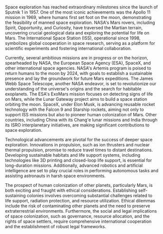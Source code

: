 Space exploration has reached extraordinary milestones since the launch of Sputnik 1 in 1957. One of the most iconic achievements was the Apollo 11 mission in 1969, where humans first set foot on the moon, demonstrating the feasibility of manned space exploration. NASA's Mars rovers, including Spirit, Opportunity, and Curiosity, have traversed the Martian terrain, uncovering crucial geological data and exploring the potential for life on Mars. The International Space Station (ISS), operational since 1998, symbolizes global cooperation in space research, serving as a platform for scientific experiments and fostering international collaboration.

Currently, several ambitious missions are in progress or on the horizon, spearheaded by NASA, the European Space Agency (ESA), SpaceX, and other international space agencies. NASA's Artemis program is poised to return humans to the moon by 2024, with goals to establish a sustainable presence and lay the groundwork for future Mars expeditions. The James Webb Space Telescope, another NASA endeavor, is set to revolutionize our understanding of the universe's origins and the search for habitable exoplanets. The ESA's ExoMars mission focuses on detecting signs of life on Mars, while the Lunar Gateway project aims to build a space station orbiting the moon. SpaceX, under Elon Musk, is advancing reusable rocket technology with the Falcon 9 and Starship rockets, aiming not only to support ISS missions but also to pioneer human colonization of Mars. Other countries, including China with its Chang'e lunar missions and India through its ISRO interplanetary initiatives, are making significant contributions to space exploration.

Technological advancements are pivotal for the success of deeper space exploration. Innovations in propulsion, such as ion thrusters and nuclear thermal propulsion, promise to reduce travel times to distant destinations. Developing sustainable habitats and life support systems, including technologies like 3D printing and closed-loop life support, is essential for long-duration missions. Additionally, advanced robotics and artificial intelligence are set to play crucial roles in performing autonomous tasks and assisting astronauts in harsh space environments.

The prospect of human colonization of other planets, particularly Mars, is both exciting and fraught with ethical considerations. Establishing self-sustaining colonies involves overcoming substantial challenges related to life support, radiation protection, and resource utilization. Ethical dilemmas include the risk of contaminating other planets and the need to preserve extraterrestrial environments. Furthermore, the social and legal implications of space colonization, such as governance, resource allocation, and the rights of space settlers, require comprehensive international cooperation and the establishment of robust legal frameworks.
